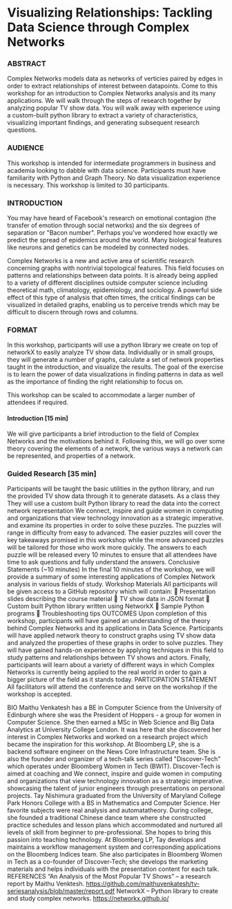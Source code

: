 # Visualizing Relationships: Tackling Data Science through Complex Networks

### ABSTRACT

Complex Networks models data as networks of verticies paired by edges in order to extract relationships of interest between datapoints. Come to this workshop for an introduction to Complex Networks analysis and its many applications. We will walk through the steps of research together by analyzing popular TV show data. You will walk away with experience using a custom-built python library to extract a variety of characteristics, visualizing important findings, and generating subsequent research questions.

### AUDIENCE

This workshop is intended for intermediate programmers in business and academia looking to dabble with data science. Participants must have familiarity with Python and Graph Theory. No data visualization experience is necessary. This workshop is limited to 30 participants.

### INTRODUCTION

You may have heard of Facebook's research on emotional contagion (the transfer of emotion through social networks) and the six degrees of separation or "Bacon number". Perhaps you've wondered how exactly we predict the spread of epidemics around the world. Many biological features like neurons and genetics can be modeled by connected nodes.

Complex Networks is a new and active area of scientific research concerning graphs with nontrivial topological features. This field focuses on patterns and relationships between data points. It is already being applied to a variety of different disciplines outside computer science including theoretical math, climatology, epidemiology, and sociology. A powerful side effect of this type of analysis that often times, the critical findings can be visualized in detailed graphs, enabling us to perceive trends which may be difficult to discern through rows and columns.

### FORMAT

In this workshop, participants will use a python library we create on top of networkX to easily analyze TV show data. Individually or in small groups, they will generate a number of graphs, calculate a set of network properties taught in the introduction, and visualize the results. The goal of the exercise is to learn the power of data visualizations in finding patterns in data as well as the importance of finding the right relationship to focus on. 

This workshop can be scaled to accommodate a larger number of attendees if required.

#### Introduction [15 min]

We will give participants a brief introduction to the field of Complex Networks and the motivations behind it. Following this, we will go over some theory covering the elements of a network, the various ways a network can be represented, and
properties of a network.

### Guided Research [35 min]

Participants will be taught the basic utilities in the python library, and run the provided TV show data through it to generate datasets. As a class they
They will use a custom built Python library to read
the data into the correct network representation 
We connect, inspire and guide women in computing and organizations
that view technology innovation as a strategic imperative.
and examine its properties in order to solve these
puzzles.
The puzzles will range in difficulty from easy to
advanced. The easier puzzles will cover the key
takeaways promised in this workshop while the
more advanced puzzles will be tailored for those
who work more quickly.
The answers to each puzzle will be released every
10 minutes to ensure that all attendees have time
to ask questions and fully understand the answers.
Conclusive Statements (~10 minutes)
In the final 10 minutes of the workshop, we will
provide a summary of some interesting
applications of Complex Network analysis in
various fields of study.
Workshop Materials
All participants will be given access to a GitHub
repository which will contain:
 Presentation slides describing the course
material
 TV show data in JSON format
 Custom built Python library written using
NetworkX
 Sample Python programs
 Troubleshooting tips
OUTCOMES
Upon completion of this workshop, participants will
have gained an understanding of the theory behind
Complex Networks and its applications in Data
Science. Participants will have applied network
theory to construct graphs using TV show data and
analyzed the properties of these graphs in order to
solve puzzles. They will have gained hands-on
experience by applying techniques in this field to
study patterns and relationships between TV
shows and actors. Finally, participants will learn
about a variety of different ways in which Complex
Networks is currently being applied to the real
world in order to gain a bigger picture of the field
as it stands today.
PARTICIPATION STATEMENT
All facilitators will attend the conference and serve
on the workshop if the workshop is accepted.

BIO
Maithu Venkatesh has a BE in Computer Science
from the University of Edinburgh where she was
the President of Hoppers - a group for women in
Computer Science. She then earned a MSc
in Web Science and Big Data Analytics at
University College London. It was here that she
discovered her interest in Complex Networks and
worked on a research project which became the
inspiration for this workshop.
At Bloomberg LP, she is a backend software
engineer on the News Core Infrastructure team.
She is also the founder and organizer of a tech-talk
series called "Discover-Tech" which operates
under Bloomberg Women in Tech (BWIT).
Discover-Tech is aimed at coaching and 
We connect, inspire and guide women in computing and organizations
that view technology innovation as a strategic imperative.
showcasing the talent of junior engineers through
presentations on personal projects.
Tay Nishimura graduated from the University of
Maryland College Park Honors College with a BS
in Mathematics and Computer Science. Her
favorite subjects were real analysis and automatatheory.
During college, she founded a traditional
Chinese dance team where she constructed
practice schedules and lesson plans which
accommodated and nurtured all levels of skill from
beginner to pre-professional. She hopes to bring
this passion into teaching technology.
At Bloomberg LP, Tay develops and maintains a
workflow management system and corresponding
applications on the Bloomberg Indices team. She
also participates in Bloomberg Women in Tech as
a co-founder of Discover-Tech; she develops the
marketing materials and helps individuals with the
presentation content for each talk.
REFERENCES
“An Analysis of the Most Popular TV Shows” – a
research report by Maithu Venktesh.
https://github.com/maithuvenkatesh/tv-seriesanalysis/blob/master/report.pdf
NetworkX – Python library to create and study
complex networks.
https://networkx.github.io/
